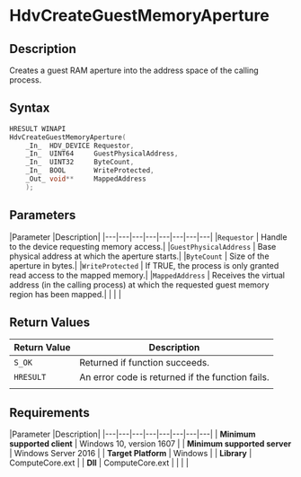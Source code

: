 # HdvCreateGuestMemoryAperture

## Description

Creates a guest RAM aperture into the address space of the calling process.

## Syntax

```C++
HRESULT WINAPI
HdvCreateGuestMemoryAperture(
    _In_  HDV_DEVICE Requestor,
    _In_  UINT64     GuestPhysicalAddress,
    _In_  UINT32     ByteCount,
    _In_  BOOL       WriteProtected,
    _Out_ void**     MappedAddress
    );
```

## Parameters

|Parameter     |Description|
|---|---|---|---|---|---|---|---|
|`Requestor` | Handle to the device requesting memory access.|
|`GuestPhysicalAddress` | Base physical address at which the aperture starts.|
|`ByteCount` | Size of the aperture in bytes.|
|`WriteProtected` | If TRUE, the process is only granted read access to the mapped memory.|
|`MappedAddress` | Receives the virtual address (in the calling process) at which the requested guest memory region has been mapped.|
|    |    |

## Return Values

|Return Value     |Description|
|---|---|
|`S_OK` | Returned if function succeeds.|
|`HRESULT` | An error code is returned if the function fails.
|     |     |

## Requirements

|Parameter     |Description|
|---|---|---|---|---|---|---|---|
| **Minimum supported client** | Windows 10, version 1607 |
| **Minimum supported server** | Windows Server 2016 |
| **Target Platform** | Windows |
| **Library** | ComputeCore.ext |
| **Dll** | ComputeCore.ext |
|    |    |
